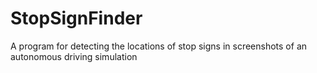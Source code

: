 # StopSignFinder
A program for detecting the locations of stop signs in screenshots of an autonomous driving simulation
